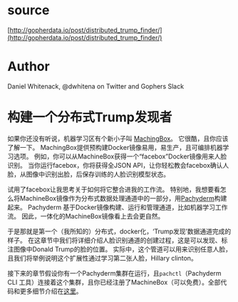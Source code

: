 # source

[http://gopherdata.io/post/distributed_trump_finder/](http://gopherdata.io/post/distributed_trump_finder/)

# Author

Daniel Whitenack, @dwhitena on Twitter and Gophers Slack

# 构建一个分布式Trump发现者

如果你还没有听说，机器学习区有个新小子叫 [MachingBox](https://machinebox.io/)。
它很酷，且你应该了解一下。
MachingBox提供预构建Docker镜像易用，易生产，且可编排机器学习选项。
例如，你可以从MachineBox获得一个“facebox”Docker镜像用来人脸识别。
当你运行facebox，你将获得全JSON API，让你轻松教会facebox确认人脸，从图像中识别出脸，后保存训练的人脸识别模型状态。

试用了facebox让我思考关于如何将它整合进我的工作流。
特别地，我想要看怎么将MachineBox镜像作为分布式数据处理通道中的一部分，用[Pachyderm](http://pachyderm.io/)构建起来。
Pachyderm 基于Docker镜像构建、运行和管理通道，比如机器学习工作流。
因此，一体化的MachineBox镜像看上去会更自然。

于是那就是第一个（我所知的）分布式，docker化，‘Trump发现’数据通道完成的样子。
在这章节中我们将详细介绍人脸识别通道的创建过程，这是可以发现、标注图像中Donald Trump的脸的位置。
实际中，这个管道可以用来识别任意人脸，且我们将举例说明这个扩展性通过学习第二张人脸，Hillary clinton。

接下来的章节假设你有一个Pachyderm集群在运行，且`pachctl`（Pachyderm CLI 工具）连接着这个集群，且你已经注册了MachineBox（可以免费）。全部代码和更多细节介绍在[这里](https://github.com/dwhitena/pach-machine-box)。

